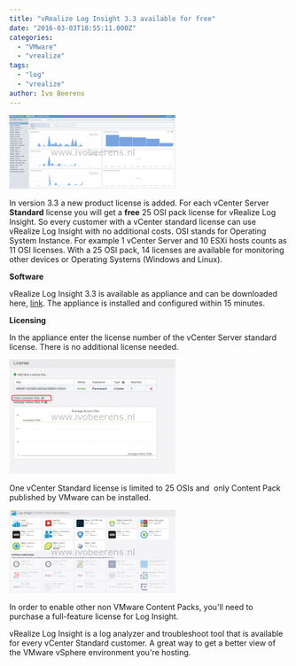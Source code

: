 ```yaml
---
title: "vRealize Log Insight 3.3 available for free"
date: "2016-03-03T18:55:11.000Z"
categories: 
  - "VMware"
  - "vrealize"
tags: 
  - "log"
  - "vrealize"
author: Ivo Beerens
---
```


[![events](images/events-300x133.png)](images/events.png)

In version 3.3 a new product license is added. For each vCenter Server **Standard** license you will get a **free** 25 OSI pack license for vRealize Log Insight. So every customer with a vCenter standard license can use vRealize Log Insight with no additional costs. OSI stands for Operating System Instance. For example 1 vCenter Server and 10 ESXi hosts counts as 11 OSI licenses. With a 25 OSI pack, 14 licenses are available for monitoring other devices or Operating Systems (Windows and Linux).

**Software**

vRealize Log Insight 3.3 is available as appliance and can be downloaded here, [link](http://VMware.us7.list-manage.com/track/click?u=8883ed972be404bb0bec04558&id=3bca97b975&e=93105b0ed8). The appliance is installed and configured within 15 minutes.

**Licensing**

In the appliance enter the license number of the vCenter Server standard license. There is no additional license needed.

[![2016-03-02_10h08_47](images/2016-03-02_10h08_47-300x207.png)](images/2016-03-02_10h08_47.png)

One vCenter Standard license is limited to 25 OSIs and  only Content Pack published by VMware can be installed.

[![contentpacks](images/contentpacks-300x150.png)](images/contentpacks.png)

In order to enable other non VMware Content Packs, you'll need to purchase a full-feature license for Log Insight.

vRealize Log Insight is a log analyzer and troubleshoot tool that is available for every vCenter Standard customer. A great way to get a better view of the VMware vSphere environment you're hosting.



